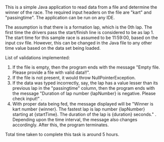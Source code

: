 This is a simple Java application to read data from a file and determine the winner of the race. The required input headers on the file are "kart" and "passingtime". The application can be run on any IDE. 

The assumption is that there is a formation lap, which is the 0th lap. The first time the drivers pass the start/finish line is considered to be as lap 1. The start time for this sample race is assumed to be 11:59:00, based on the input csv file. However, this can be changed in the Java file to any other time value based on the data set being loaded.

List of validations implemented:
 1. If the file is empty, then the program ends with the message "Empty file. Please provide a file with valid data!!".
 2. If the file is not present, it would throw NullPointerException.
 3. If the data was typed incorrectly, say, the lap has a value lesser than its previous lap in the "passingtime" column, then the program ends with the message "Duration of lap number {lapNumber} is negative. Please check input!" .
 4. With proper data being fed, the message displayed will be "Winner is kart number {winner}. The fastest lap is lap number {lapNumber} starting at {startTime}. The duration of the lap is {duration} seconds." . Depending upon the time interval, the message also changes accordingly. After this, the program terminates. 

Total time taken to complete this task is around 5 hours. 
